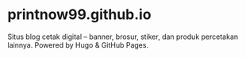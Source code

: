 # printnow99.github.io
Situs blog cetak digital – banner, brosur, stiker, dan produk percetakan lainnya. Powered by Hugo &amp; GitHub Pages.
